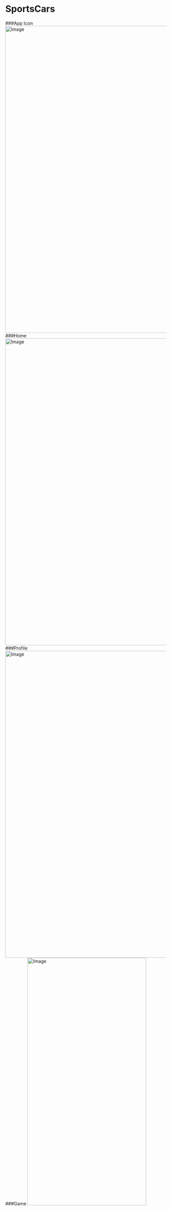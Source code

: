# SportsCars
###App Icon
<img width="1470" height="956" alt="Image" src="https://github.com/user-attachments/assets/88327c08-997a-4e42-967c-92b48672b5f9" />
###Home 
<img width="1470" height="956" alt="Image" src="https://github.com/user-attachments/assets/cde04bad-c9c8-4a0f-84ea-57a8ad4bd48e" />
###Profile
<img width="1470" height="956" alt="Image" src="https://github.com/user-attachments/assets/74ccd156-3a9d-492a-aefd-be7ac4b22bc0" />
###Game
<img width="371" height="771" alt="Image" src="https://github.com/user-attachments/assets/e822349c-d355-4c37-b062-9b82d4b6dc47" />
